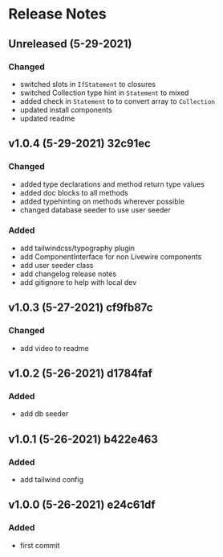# Release Notes

## Unreleased (5-29-2021)

### Changed

-   switched slots in `IfStatement` to closures
-   switched Collection type hint in `Statement` to mixed
-   added check in `Statement` to to convert array to `Collection`
-   updated install components
-   updated readme

## v1.0.4 (5-29-2021) 32c91ec

### Changed

-   added type declarations and method return type values
-   added doc blocks to all methods
-   added typehinting on methods wherever possible
-   changed database seeder to use user seeder

### Added

-   add tailwindcss/typography plugin
-   add ComponentInterface for non Livewire components
-   add user seeder class
-   add changelog release notes
-   add gitignore to help with local dev

## v1.0.3 (5-27-2021) cf9fb87c

### Changed

-   add video to readme

## v1.0.2 (5-26-2021) d1784faf

### Added

-   add db seeder

## v1.0.1 (5-26-2021) b422e463

### Added

-   add tailwind config

## v1.0.0 (5-26-2021) e24c61df

### Added

-   first commit
